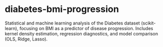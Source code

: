 # diabetes-bmi-progression
Statistical and machine learning analysis of the Diabetes dataset (scikit-learn), focusing on BMI as a predictor of disease progression. Includes kernel density estimation, regression diagnostics, and model comparison (OLS, Ridge, Lasso).
